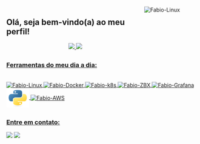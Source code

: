 <div style="display: inline_block"><br>
  <img align="right" alt="Fabio-Linux" height="120" width="140" src="https://svgarchive.com/wp-content/uploads/devops.svg">
</div>

## Olá, seja bem-vindo(a) ao meu perfil!
 <div align="center">
  <a href="https://github.com/WiFabio">
  <img height="150em" src="https://github-readme-stats.vercel.app/api?username=wifabio&show_icons=true&theme=dark&include_all_commits=true&count_private=true"/>
      <img height="100em" src="https://github-readme-stats.vercel.app/api/top-langs/?username=WiFabio&layout=compact&langs_count=7&theme=dark"/>
</div>
  
## 

<h3>Ferramentas do meu dia a dia:</h3>
<div style="display: inline_block"><br>
  <img align="center" alt="Fabio-Linux" height="50" width="60" src="https://cdn.jsdelivr.net/gh/devicons/devicon/icons/linux/linux-original.svg">
  <img align="center" alt="Fabio-Docker" height="50" width="60" src="https://cdn.jsdelivr.net/gh/devicons/devicon/icons/docker/docker-plain-wordmark.svg">
  <img align="center" alt="Fabio-k8s" height="50" width="60" src="https://cdn.jsdelivr.net/gh/devicons/devicon/icons/kubernetes/kubernetes-plain-wordmark.svg">
  <img align="center" alt="Fabio-ZBX" height="40" width="40" src="https://www.vectorlogo.zone/logos/zabbix/zabbix-icon.svg">
  <img align="center" alt="Fabio-Grafana" height="50" width="60" src="https://www.vectorlogo.zone/logos/grafana/grafana-icon.svg">
  <img align="center" alt="Fabio-Python" height="50" width="60" src="https://raw.githubusercontent.com/devicons/devicon/master/icons/python/python-original.svg">
  <img align="center" alt="Fabio-AWS" height="50" width="60" src="https://upload.wikimedia.org/wikipedia/commons/9/93/Amazon_Web_Services_Logo.svg">
</div>
  
##

<h3>Entre em contato:</h3>
<div> 
   <a href = "mailto:fabio.bartoli@outlook.com"><img src="https://img.shields.io/badge/Microsoft_Outlook-0078D4?style=for-the-badge&logo=microsoft-outlook&logoColor=white" target="_blank"></a>
  <a href="https://www.linkedin.com/in/FabioBartoli" target="_blank"><img src="https://img.shields.io/badge/-LinkedIn-%230077B5?style=for-the-badge&logo=linkedin&logoColor=white" target="_blank"></a> 
  
</div>
